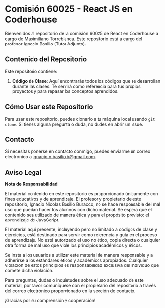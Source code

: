 # Comisión 60025 - React JS en Coderhouse

Bienvenidos al repositorio de la comisión 60025 de React en Coderhouse a cargo de Maximiliano Torreblanca. Este repositorio está a cargo del profesor Ignacio Basilio (Tutor Adjunto).

## Contenido del Repositorio

Este repositorio contiene:

1. **Código de Clase**: Aquí encontrarás todos los códigos que se desarrollan durante las clases. Te servirá como referencia para tus propios proyectos y para repasar los conceptos aprendidos.

## Cómo Usar este Repositorio

Para usar este repositorio, puedes clonarlo a tu máquina local usando `git clone`. Si tienes alguna pregunta o duda, no dudes en abrir un issue.

## Contacto

Si necesitas ponerse en contacto conmigo, puedes enviarme un correo electrónico a ignacio.n.basilio.b@gmail.com.

## Aviso Legal

**Nota de Responsabilidad**

El material contenido en este repositorio es proporcionado únicamente con fines educativos y de aprendizaje. El profesor y propietario de este repositorio, Ignacio Nicolas Basilio Buracco, no se hace responsable del mal uso que puedan hacer los alumnos con dicho material. Se espera que el contenido sea utilizado de manera ética y para el propósito previsto: el aprendizaje de JavaScript.

El material aquí presente, incluyendo pero no limitado a códigos de clase y ejercicios, está destinado para servir como referencia y guía en el proceso de aprendizaje. No está autorizado el uso no ético, copia directa o cualquier otra forma de mal uso que viole los principios académicos y éticos.

Se insta a los usuarios a utilizar este material de manera responsable y a adherirse a los estándares éticos y académicos apropiados. Cualquier violación de estos principios es responsabilidad exclusiva del individuo que comete dicha violación.

Para preguntas, dudas o inquietudes sobre el uso adecuado de este material, por favor comuníquese con el propietario del repositorio a través del correo electrónico proporcionado en la sección de contacto.

¡Gracias por su comprensión y cooperación!